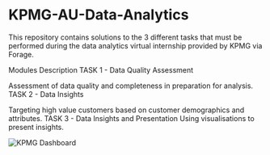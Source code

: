 # KPMG-AU-Data-Analytics
This repository contains solutions to the 3 different tasks that must be performed during the data analytics virtual internship provided by KPMG via Forage.

Modules Description
 TASK 1 - Data Quality Assessment

Assessment of data quality and completeness in preparation for analysis. 
 TASK 2 - Data Insights

Targeting high value customers based on customer demographics and attributes. 
 TASK 3 - Data Insights and Presentation
 Using visualisations to present insights.
 
 ![KPMG Dashboard](https://user-images.githubusercontent.com/82594129/227605834-1e6c5f26-f8b0-469b-97a3-c1c3f1107569.png)
